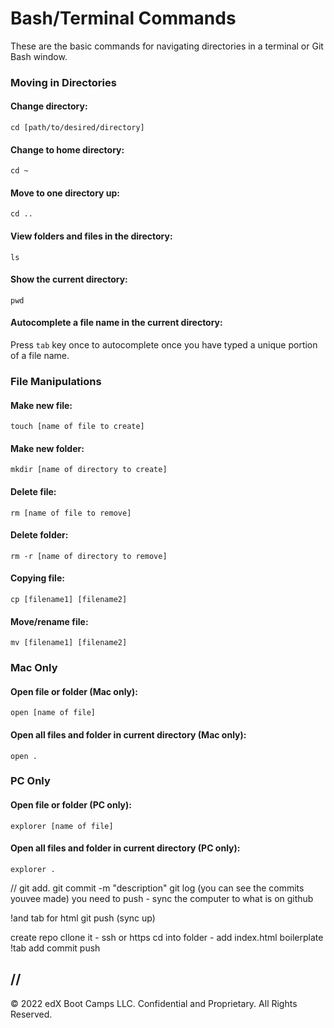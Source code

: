 # Bash/Terminal Commands

These are the basic commands for navigating directories in a terminal or Git Bash window.

### Moving in Directories

#### Change directory:

`cd [path/to/desired/directory]`

#### Change to home directory:

`cd ~`

#### Move to one directory up:

`cd ..`

#### View folders and files in the directory:

`ls`

#### Show the current directory:

`pwd`

#### Autocomplete a file name in the current directory:

Press `tab` key once to autocomplete once you have typed a unique portion of a file name. 

### File Manipulations

#### Make new file:

`touch [name of file to create]`

#### Make new folder:

`mkdir [name of directory to create]`

#### Delete file:

`rm [name of file to remove]`

#### Delete folder:

`rm -r [name of directory to remove]`

#### Copying file:

`cp [filename1] [filename2]`

#### Move/rename file:

`mv [filename1] [filename2]`

### Mac Only

#### Open file or folder (Mac only):

`open [name of file]`

#### Open all files and folder in current directory (Mac only):

`open .`

### PC Only

#### Open file or folder (PC only):

`explorer [name of file]`

#### Open all files and folder in current directory (PC only):

`explorer .`

// git add.
git commit -m "description" 
git log (you can see the commits youvee made)
you need to push - sync the computer to what is on github

!and tab for html
git push (sync up)

create repo
cllone it - ssh or https
cd into folder - add index.html boilerplate !tab add commit push

//
---

© 2022 edX Boot Camps LLC. Confidential and Proprietary. All Rights Reserved.
